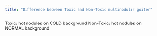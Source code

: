 ```yaml
---
title: "Difference between Toxic and Non-Toxic multinodular goiter"
---
```

Toxic: hot nodules on COLD background
Non-Toxic: hot nodules on NORMAL background

